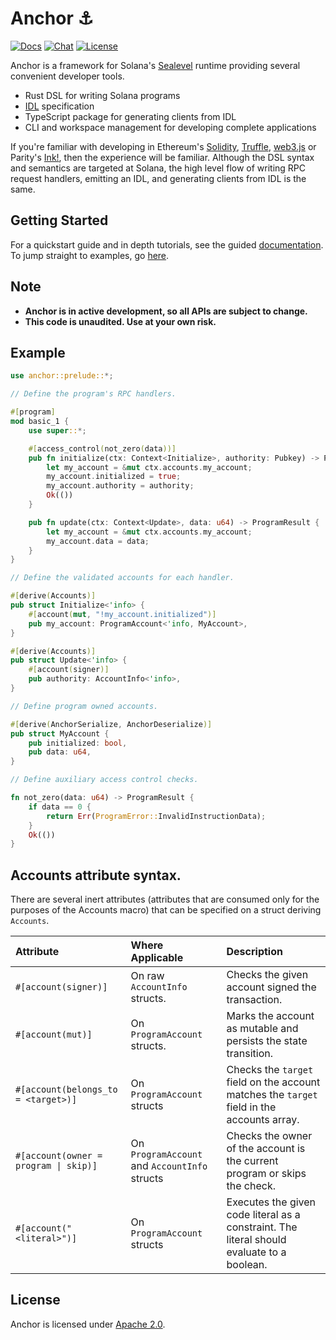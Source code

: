 # Anchor ⚓

[![Docs](https://img.shields.io/badge/docs-tutorials-brightgreen)](https://project-serum.github.io/anchor/)
[![Chat](https://img.shields.io/discord/739225212658122886?color=blueviolet)](https://discord.com/channels/739225212658122886)
[![License](https://img.shields.io/github/license/project-serum/anchor?color=blue)](https://opensource.org/licenses/Apache-2.0)

Anchor is a framework for Solana's [Sealevel](https://medium.com/solana-labs/sealevel-parallel-processing-thousands-of-smart-contracts-d814b378192) runtime providing several convenient developer tools.

- Rust DSL for writing Solana programs
- [IDL](https://en.wikipedia.org/wiki/Interface_description_language) specification
- TypeScript package for generating clients from IDL
- CLI and workspace management for developing complete applications

If you're familiar with developing in Ethereum's [Solidity](https://docs.soliditylang.org/en/v0.7.4/), [Truffle](https://www.trufflesuite.com/), [web3.js](https://github.com/ethereum/web3.js) or Parity's [Ink!](https://github.com/paritytech/ink), then the experience will be familiar. Although the DSL syntax and semantics are targeted at Solana, the high level flow of writing RPC request handlers, emitting an IDL, and generating clients from IDL is the same.

## Getting Started

For a quickstart guide and in depth tutorials, see the guided [documentation](https://project-serum.github.io/anchor/getting-started/introduction.html).
To jump straight to examples, go [here](https://github.com/project-serum/anchor/tree/master/examples/tutorial).

## Note

* **Anchor is in active development, so all APIs are subject to change.**
* **This code is unaudited. Use at your own risk.**

## Example

```Rust
use anchor::prelude::*;

// Define the program's RPC handlers.

#[program]
mod basic_1 {
    use super::*;

    #[access_control(not_zero(data))]
    pub fn initialize(ctx: Context<Initialize>, authority: Pubkey) -> ProgramResult {
        let my_account = &mut ctx.accounts.my_account;
        my_account.initialized = true;
        my_account.authority = authority;
        Ok(())
    }

    pub fn update(ctx: Context<Update>, data: u64) -> ProgramResult {
        let my_account = &mut ctx.accounts.my_account;
        my_account.data = data;
    }
}

// Define the validated accounts for each handler.

#[derive(Accounts)]
pub struct Initialize<'info> {
    #[account(mut, "!my_account.initialized")]
    pub my_account: ProgramAccount<'info, MyAccount>,
}

#[derive(Accounts)]
pub struct Update<'info> {
    #[account(signer)]
    pub authority: AccountInfo<'info>,
}

// Define program owned accounts.

#[derive(AnchorSerialize, AnchorDeserialize)]
pub struct MyAccount {
    pub initialized: bool,
    pub data: u64,
}

// Define auxiliary access control checks.

fn not_zero(data: u64) -> ProgramResult {
    if data == 0 {
        return Err(ProgramError::InvalidInstructionData);
    }
    Ok(())
}
```


## Accounts attribute syntax.

There are several inert attributes (attributes that are consumed only for the
purposes of the Accounts macro) that can be specified on a struct deriving `Accounts`.

| Attribute | Where Applicable | Description |
|:--|:--|:--|
| `#[account(signer)]` | On raw `AccountInfo` structs. | Checks the given account signed the transaction. |
| `#[account(mut)]` | On `ProgramAccount` structs. | Marks the account as mutable and persists the state transition. |
| `#[account(belongs_to = <target>)]` | On `ProgramAccount` structs | Checks the `target` field on the account matches the `target` field in the accounts array. |
| `#[account(owner = program \| skip)]` | On `ProgramAccount` and `AccountInfo` structs | Checks the owner of the account is the current program or skips the check. |
| `#[account("<literal>")]` | On `ProgramAccount` structs | Executes the given code literal as a constraint. The literal should evaluate to a boolean. |

## License

Anchor is licensed under [Apache 2.0](./LICENSE).
